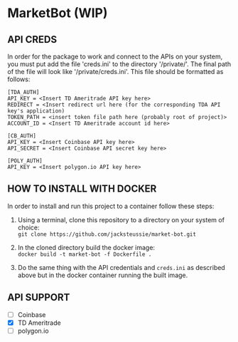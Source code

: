 # MarketBot (WIP)

## API CREDS

In order for the package to work and connect to the APIs on
your system, you must put add the file 'creds.ini' to the directory
'/private/'. The final path of the file will look like '/private/creds.ini'. This file should be formatted as follows:
```
[TDA_AUTH]
API_KEY = <Insert TD Ameritrade API key here>
REDIRECT = <Insert redirect url here (for the corresponding TDA API key's application)
TOKEN_PATH = <insert token file path here (probably root of project)>
ACCOUNT_ID = <Insert TD Ameritrade account id here>

[CB_AUTH]
API_KEY = <Insert Coinbase API key here>
API_SECRET = <Insert Coinbase API secret key here>

[POLY_AUTH]
API_KEY = <Insert polygon.io API key here>
```

## HOW TO INSTALL WITH DOCKER

In order to install and run this project to a container follow these steps:

1. Using a terminal, clone this repository to a directory on your system of choice: \
```git clone https://github.com/jacksteussie/market-bot.git```

2. In the cloned directory build the docker image: \
```docker build -t market-bot -f Dockerfile .```

3. Do the same thing with the API credentials and ```creds.ini``` as described above but in the docker container running the built image. 

## API SUPPORT

* [ ] Coinbase
* [x] TD Ameritrade
* [ ] polygon.io